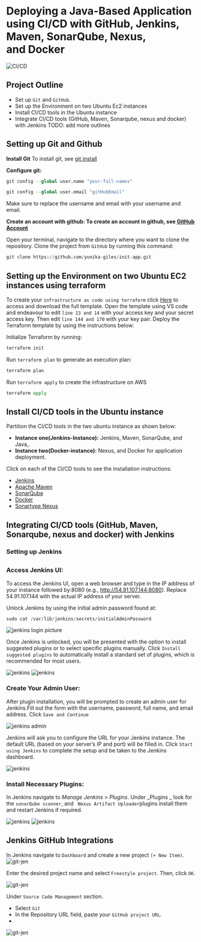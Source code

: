 # Deploying a Java-Based Application using CI/CD with GitHub, Jenkins, Maven, SonarQube, Nexus, and Docker
![CI/CD](https://github.com/yunika-giles/Devops_Projects/blob/main/CI%3ACD_Projects/Images/CI%3ACD.gif)
## Project Outline
- Set up `Git` and `GitHub`.
- Set up the Environment on two Ubuntu Ec2 instances 
- Install CI/CD tools in the Ubuntu instance 
- Integrate CI/CD tools (GitHub, Maven, Sonarqube, nexus and docker) with Jenkins 
TODO: add more outlines

## Setting up Git and Github
**Install Git**
To install git, see [git install](https://git-scm.com/downloads) 

**Configure git:**
```python
git config --global user.name "your-full-names"
```
```python
git config --global user.email "gitHubEmail"
```
Make sure to replace the username and email with your username and email.

**Create an account with github: To create an account in github, see [GitHub Account](https://github.com)**

Open your terminal, navigate to the directory where you want to clone the repository. Clone the project from `GitHub` by running this command:

```python
git clone https://github.com/yunika-giles/init-app.git
```

## Setting up the Environment on two Ubuntu EC2 instances using terraform 
To create your `infrastructure as code using terraform` click [Here](https://github.com/yunika-giles/Devops_Projects/blob/main/CI%3ACD_Projects/Terraformproject.tf) to access and download the full template. Open the template using VS code and endeavour to edit `line 13 and 14` with your access key and your secret access key. Then edit `line 144 and 170` with your key pair. Deploy the Terraform template by using the instructions below:

Initialize Terraform by running:
```python
terraform init
```
Run `terraform plan` to generate an execution plan:
```python
terraform plan
```
Run `terraform apply` to create the infrastructure on AWS
```python
terraform apply
```
## Install CI/CD tools in the Ubuntu instance 
Partition the CI/CD tools in the two ubuntu instance as shown below:
 + **Instance one(Jenkins-Instance):** Jenkins, Maven, SonarQube, and Java,.
 + **Instance two(Docker-instance):**  Nexus, and Docker for application deployment.
    
Click on each of the CI/CD tools to see the installation instructions:
- [Jenkins](https://github.com/yunika-giles/Giles-Workspace/blob/main/bash_scripts/jenkins_install.md) 
- [Apache Maven](https://github.com/yunika-giles/Giles-Workspace/blob/main/bash_scripts/maven_install.md)
- [SonarQube](https://github.com/yunika-giles/Giles-Workspace/blob/main/bash_scripts/sonarqube_install.md) 
- [Docker](https://github.com/yunika-giles/Giles-Workspace/blob/main/bash_scripts/docker_install.md) 
- [Sonartype Nexus](https://github.com/yunika-giles/Giles-Workspace/blob/main/server_installation/Nexus_installation.md) 
  


## Integrating CI/CD tools (GitHub, Maven, Sonarqube, nexus and docker) with Jenkins 
### Setting up Jenkins
##
### Access Jenkins UI:

To access the Jenkins UI, open a web browser and type in the IP address of your instance followed by:8080 (e.g., http://54.91.107.144:8080). Replace 54.91.107.144 with the actual IP address of your server.

Unlock Jenkins by using the initial admin password found at:

```python
sudo cat /var/lib/jenkins/secrets/initialAdminPassword
```

![jenkins login picture](https://github.com/yunika-giles/Devops_Projects/blob/main/CI%3ACD_Projects/Images/SCR-20240803-jllw.png)

Once Jenkins is unlocked, you will be presented with the option to install suggested plugins or to select specific plugins manually.
Click `Install suggested plugins` to automatically install a standard set of plugins, which is recommended for most users.

![jenkins](https://github.com/yunika-giles/Devops_Projects/blob/main/CI%3ACD_Projects/Images/jenk.png)
![jenkins](https://github.com/yunika-giles/Devops_Projects/blob/main/CI%3ACD_Projects/Images/jenki.png)

### Create Your Admin User:
After plugin installation, you will be prompted to create an admin user for Jenkins.Fill out the form with the username, password, full name, and email address. Click `Save and Continue`

![jenkins admin](https://github.com/yunika-giles/Devops_Projects/blob/main/CI%3ACD_Projects/Images/jenkins.png)

Jenkins will ask you to configure the URL for your Jenkins instance.
The default URL (based on your server’s IP and port) will be filled in. Click `Start using Jenkins` to complete the setup and be taken to the Jenkins dashboard.

![jenkins](https://github.com/yunika-giles/Devops_Projects/blob/main/CI%3ACD_Projects/Images/jenkins1.png)

### Install Necessary Plugins:
In Jenkins navigate to _Manage Jenkins > Plugins_. Under _Plugins _ look for the `sonarQube scanner`, and ` Nexus Artifact Uploader`plugins install them and restart Jenkins if required.

![jenkins](https://github.com/yunika-giles/Devops_Projects/blob/main/CI%3ACD_Projects/Images/jenkins2.png)
![jenkins](https://github.com/yunika-giles/Devops_Projects/blob/main/CI%3ACD_Projects/Images/jenkins3.png)

## Jenkins GitHub Integrations
In Jenkins navigate to `Dashboard` and create a new project `(+ New Item)`.
![git-jen](https://github.com/yunika-giles/Devops_Projects/blob/main/CI%3ACD_Projects/Images/git-jen.png)

Enter the desired project name and select `Freestyle project`. Then, click `OK`.

![git-jen](https://github.com/yunika-giles/Devops_Projects/blob/main/CI%3ACD_Projects/Images/git-jen1.png)

Under  `Source Code Management` section. 
- Select `Git` 
- In the Repository URL field, paste your `GitHub project URL`.
- 
![git-jen](https://github.com/yunika-giles/Devops_Projects/blob/main/CI%3ACD_Projects/Images/git-jen2.png)



